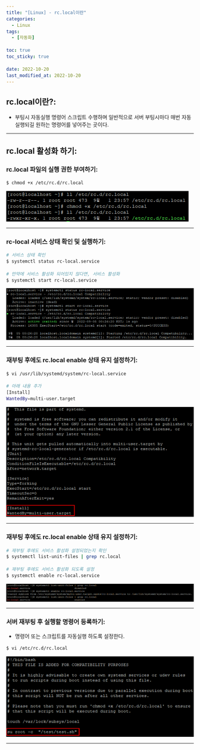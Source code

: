 ```yaml
---
title: "[Linux] - rc.local이란"
categories:
  - Linux
tags:
  - [자동화]

toc: true
toc_sticky: true

date: 2022-10-20
last_modified_at: 2022-10-20
---
```


## rc.local이란?:
- 부팅시 자동실행 명령어 스크립트 수행하며 일반적으로 서버 부팅시마다 매번 자동 실행되길 원하는 명령어를 넣어주는 곳이다.

* * *

## rc.local 활성화 하기:
### rc.local 파일의 실행 권한 부여하기:
```bash
$ chmod +x /etc/rc.d/rc.local
```
[![텍스트](/assets/images/Linux/rc.local%20%EC%8B%A4%ED%96%89%20%EA%B6%8C%ED%95%9C%20%EB%B6%80%EC%97%AC.PNG)](/assets/images/Linux/rc.local%20%EC%8B%A4%ED%96%89%20%EA%B6%8C%ED%95%9C%20%EB%B6%80%EC%97%AC.PNG)

* * *

### rc-local 서비스 상태 확인 및 실행하기:
```bash
# 서비스 상태 확인
$ systemctl status rc-local.service

# 만약에 서비스 활성화 되어있지 않다면, 서비스 활성화
$ systemctl start rc-local.service
```
[![텍스트](/assets/images/Linux/rc.local%20%EC%84%9C%EB%B9%84%EC%8A%A4%20%EC%83%81%ED%83%9C%20%ED%99%95%EC%9D%B8%20%EB%B0%8F%20%EC%8B%A4%ED%96%89.PNG)](/assets/images/Linux/rc.local%20%EC%84%9C%EB%B9%84%EC%8A%A4%20%EC%83%81%ED%83%9C%20%ED%99%95%EC%9D%B8%20%EB%B0%8F%20%EC%8B%A4%ED%96%89.PNG)

* * *

### 재부팅 후에도 rc.local enable 상태 유지 설정하기:
```bash
$ vi /usr/lib/systemd/system/rc-local.service

# 아래 내용 추가
[Install]
WantedBy=multi-user.target
```
[![텍스트](/assets/images/Linux/rc.local%20%EC%9C%A0%EB%8B%9B%20%EB%93%B1%EB%A1%9D.PNG)](/assets/images/Linux/rc.local%20%EC%9C%A0%EB%8B%9B%20%EB%93%B1%EB%A1%9D.PNG)

* * *

### 재부팅 후에도 rc.local enable 상태 유지 설정하기:
```bash
# 재부팅 후에도 서비스 활성화 설정되었는지 확인
$ systemctl list-unit-files | grep rc.local

# 재부팅 후에도 서비스 활성화 되도록 설정
$ systemctl enable rc-local.service
```
[![텍스트](/assets/images/Linux/rc.local%20%EC%9E%AC%EB%B6%80%ED%8C%85%20%ED%9B%84%EC%97%90%EB%8F%84%20%ED%99%9C%EC%84%B1%ED%99%94%20%EB%90%98%EB%8F%84%EB%A1%9D%20%EC%84%A4%EC%A0%95.PNG)](/assets/images/Linux/rc.local%20%EC%9E%AC%EB%B6%80%ED%8C%85%20%ED%9B%84%EC%97%90%EB%8F%84%20%ED%99%9C%EC%84%B1%ED%99%94%20%EB%90%98%EB%8F%84%EB%A1%9D%20%EC%84%A4%EC%A0%95.PNG)

* * *

### 서버 재부팅 후 실행할 명령어 등록하기:
- 명령어 또는 스크립트를 자동실행 하도록 설정한다.
```bash
$ vi /etc/rc.d/rc.local
```
[![텍스트](/assets/images/Linux/rc.local%20%EC%84%9C%EB%B2%84%20%EC%9E%AC%EB%B6%80%ED%8C%85%20%ED%9B%84%20%EC%8B%A4%ED%96%89%ED%95%A0%20%EB%AA%85%EB%A0%B9%EC%96%B4%20%EB%93%B1%EB%A1%9D.PNG)](/assets/images/Linux/rc.local%20%EC%84%9C%EB%B2%84%20%EC%9E%AC%EB%B6%80%ED%8C%85%20%ED%9B%84%20%EC%8B%A4%ED%96%89%ED%95%A0%20%EB%AA%85%EB%A0%B9%EC%96%B4%20%EB%93%B1%EB%A1%9D.PNG)

* * *
